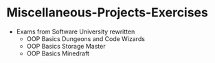 # Miscellaneous-Projects-Exercises

- Exams from Software University rewritten
  - OOP Basics Dungeons and Code Wizards
  - OOP Basics Storage Master
  - OOP Basics Minedraft
